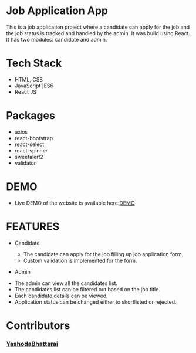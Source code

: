 # Job Application App
This is a job application project where a candidate can apply for the job and the job status is tracked and handled by the admin.  It was build using React. It has two modules: candidate and admin.

# Tech Stack
- HTML, CSS 
- JavaScript |ES6
- React JS

# Packages
- axios
- react-bootstrap
- react-select
- react-spinner
- sweetalert2
- validator

# DEMO
- Live DEMO of the website is available here:[DEMO](https://sharp-euclid-ba52db.netlify.app/)

# FEATURES
+ Candidate
  -  The candidate can apply for the job filling up job application form.  
  -  Custom validation is implemented for the form. 

+ Admin
 - The admin can view all the candidates list.
 - The candidates list can be filtered out based on the job title.
 - Each candidate details can be viewed.
 - Application status can be changed either to shortlisted or rejected.


# Contributors
  ### [YashodaBhattarai](https://github.com/Yashu1205)
